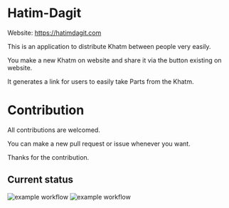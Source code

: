 # Hatim-Dagit

Website: https://hatimdagit.com

This is an application to distribute Khatm between people very easily.

You make a new Khatm on website and share it via the button existing on website.

It generates a link for users to easily take Parts from the Khatm.


# Contribution

All contributions are welcomed. 

You can make a new pull request or issue whenever you want. 

Thanks for the contribution.








<h2>Current status</h2>

![example workflow](https://github.com/Yusuf-YENICERI/Hatim-Dagit/actions/workflows/firebase-hosting-merge.yml/badge.svg)
![example workflow](https://github.com/Yusuf-YENICERI/Hatim-Dagit/actions/workflows/firebase-hosting-pull-request.yml/badge.svg)

